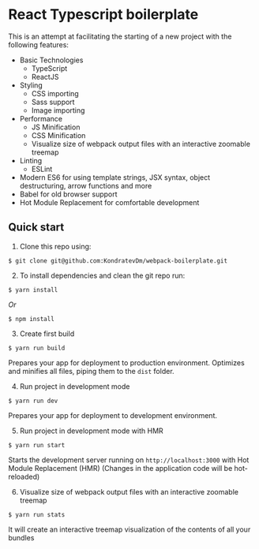 # React Typescript boilerplate

This is an attempt at facilitating the starting of a new project with the
following features:

* Basic Technologies
  * TypeScript
  * ReactJS
* Styling
  * СSS importing
  * Sass support
  * Image importing
* Performance
  * JS Minification
  * CSS Minification
  * Visualize size of webpack output files with an interactive zoomable treemap
* Linting
  * ESLint
* Modern ES6 for using template strings, JSX syntax, object destructuring, arrow functions and more
* Babel for old browser support
* Hot Module Replacement for comfortable development

## Quick start

1. Clone this repo using:
  ```shell
  $ git clone git@github.com:KondratevDm/webpack-boilerplate.git
  ```

2. To install dependencies and clean the git repo run:

  ```shell
  $ yarn install
  ```

  *Or*

  ```shell
  $ npm install
  ```
3. Create first build

  ```shell
  $ yarn run build
  ```

Prepares your app for deployment to production environment. Optimizes and minifies all files, piping them to the `dist` folder.

4. Run project in development mode

  ```shell
  $ yarn run dev
  ```

Prepares your app for deployment to development environment.

5. Run project in development mode with HMR

  ```shell
  $ yarn run start
  ```

Starts the development server running on `http://localhost:3000` with Hot Module Replacement (HMR) (Changes in the application code will be hot-reloaded)

6. Visualize size of webpack output files with an interactive zoomable treemap

  ```shell
  $ yarn run stats
  ```

It will create an interactive treemap visualization of the contents of all your bundles
